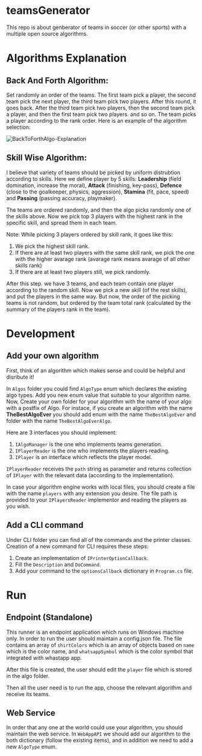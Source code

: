 # teamsGenerator
This repo is about genberator of teams in soccer (or other sports) with a multiple open source algorithms.


# Algorithms Explanation

## Back And Forth Algorithm:
Set randomly an order of the teams. The first team pick a player, the second team pick the next player, the third team pick two players.
After this round, it goes back. After the third team pick two players, then the second team pick a player, and then the first team pick two players. and so on.
The team picks a player according to the rank order.
Here is an example of the algorithm selection:

![BackToForthAlgo-Explanation](https://user-images.githubusercontent.com/32292032/227537484-b3272fe0-9454-491f-8dba-d8332f3b43c8.png)


## Skill Wise Algorithm:
I believe that variety of teams should be picked by uniform distrubtion according to skills.
Here we define player by 5 skills: **Leadership** (field domination, increase the moral), **Attack** (finishing, key-pass), **Defence** (close to the goalkeeper, physics, aggression), **Stamina** (fit, pace, speed) and **Passing** (passing accuracy, playmaker).

The teams are ordered randomly, and then the algo picks randomly one of the skills above.
Now we pick top 3 players with the highest rank in the specific skill, and spread them in each team.

Note:
While picking 3 players ordered by skill rank, it goes like this:
1. We pick the highest skill rank.
2. If there are at least two players with the same skill rank, we pick the one with the higher avarage rank (avarage rank means avarage of all other skills rank)
3. If there are at least two players still, we pick randomly.

After this step. we have 3 teams, and each team contain one player according to the random skill.
Now we pick a new skill (of the rest skills), and put the players in the same way.
But now, the order of the picking teams is not random, but ordered by the team total rank (calculated by the summary of the players rank in the team).

# Development 

## Add your own algorithm
First, think of an algorithm which makes sense and could be helpful and disribute it!

In `Algos` folder you could find `AlgoType` enum which declares the existing algo types. Add you new enum value that suitable to your algorithm name.
Now, Create your own folder for your algorithm with the name of your algo with a postfix of Algo.
For instace, if you create an algorithm with the name **TheBestAlgoEver** you should add enum with the name `TheBestAlgoEver` and folder with the name `TheBestAlgoEverAlgo`.

Here are 3 interfaces you should implement:

1. `IAlgoManager` is the one who implements teams generation.
2. `IPlayerReader` is the one who implements the players reading. 
3. `IPlayer` is an interface which reflects the player model.

`IPlayerReader` receives the `path` string as parameter and returns collection of `IPlayer` with the relevant data (according to the implementation).

In case your algorithm engine works with local files, you should create a file with the name `players` with any extension you desire. The file path is provided to your `IPlayersReader` implementor and reading the players as you wish.

## Add a CLI command
Under CLI folder you can find all of the commands and the printer classes.
Creation of a new command for CLI requires these steps:

1. Create an implementation of `IPrinterOptionCallback`.
2. Fill the `Description` and `DoCommand`.
3. Add your command to the `optionsCallback` dictionary in `Program.cs` file. 


# Run

## Endpoint (Standalone)
This runner is an endpoint application which runs on Windows machine only. 
In order to run the user should maintain a config.json file.
The file contains an array of `shirtColors` which is an array of objects based on `name` which is the color name, and `whatsappSymbol` which is the color symbol that integrated with whastapp app.

After this file is created, the user should edit the `player` file which is stored in the algo folder.

Then all the user need is to run the app, choose the relevant algorithm and receive its teams.

## Web Service
In order that any one at the world could use your algorithm, you should maintain the web service.
In `WebAppAPI` we should add our algorithm to the both dictionary (follow the existing items), and in addition we need to add a new `AlgoType` enum.
